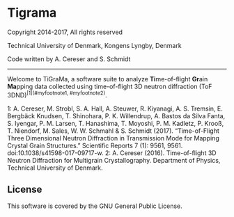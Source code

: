 Tigrama
=========

Copyright 2014-2017, All rights reserved

Technical University of Denmark, Kongens Lyngby, Denmark

Code written by A. Cereser and S. Schmidt

--------------------------

Welcome to TiGraMa, a software suite to analyze **Ti**me-of-flight **Gr**ain **Ma**pping data collected using time-of-flight 3D neutron diffraction (ToF 3DND)<sup>[1](#myfootnote1, #myfootnote2)</sup>.

<a name="myfootnote1">1</a>: A. Cereser, M. Strobl, S. A. Hall, A. Steuwer, R. Kiyanagi, A. S. Tremsin, E. Bergbäck Knudsen, T. Shinohara, P. K. Willendrup, A. Bastos da Silva Fanta, S. Iyengar, P. M. Larsen, T. Hanashima, T. Moyoshi, P. M. Kadletz, P. Krooß, T. Niendorf, M. Sales, W. W. Schmahl & S. Schmidt (2017). “Time-of-Flight Three Dimensional Neutron Diffraction in Transmission Mode for Mapping Crystal Grain Structures.” Scientific Reports 7 (1): 9561, 9561. doi:10.1038/s41598-017-09717-w.
<a name="myfootnote2">2</a>: A. Cereser (2016). Time-of-flight 3D Neutron Diffraction for Multigrain Crystallography. Department of Physics, Technical University of Denmark.

License
-------

This software is covered by the GNU General Public License.
